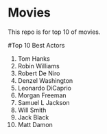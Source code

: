 # Movies

This repo is for top 10 of movies.


#Top 10 Best Actors

1. Tom Hanks
2. Robin Williams
3. Robert De Niro
4. Denzel Washington
5. Leonardo DiCaprio
6. Morgan Freeman
7. Samuel L Jackson
8. Will Smith
9. Jack Black
10. Matt Damon
